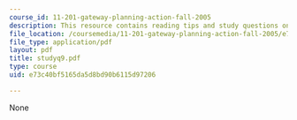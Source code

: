 ```yaml
---
course_id: 11-201-gateway-planning-action-fall-2005
description: This resource contains reading tips and study questions on session 9.
file_location: /coursemedia/11-201-gateway-planning-action-fall-2005/e73c40bf5165da5d8bd90b6115d97206_studyq9.pdf
file_type: application/pdf
layout: pdf
title: studyq9.pdf
type: course
uid: e73c40bf5165da5d8bd90b6115d97206

---
```

None